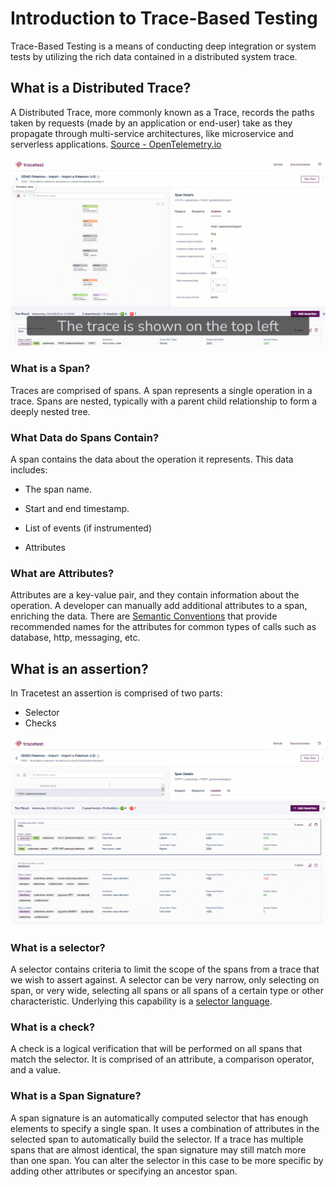 # Introduction to Trace-Based Testing


Trace-Based Testing is a means of conducting deep integration or system tests by utilizing the rich data contained in a distributed system trace.


## What is a Distributed Trace?

A Distributed Trace, more commonly known as a Trace, records the paths taken by requests (made by an application or end-user) take as they propagate through multi-service architectures, like microservice and serverless applications. [Source - OpenTelemetry.io](https://opentelemetry.io/docs/concepts/observability-primer/)

![Trace & Spans Diagram](img/trace-explainer.gif)

### What is a Span?

Traces are comprised of spans. A span represents a single operation in a trace. Spans are nested, typically with a parent child relationship to form a deeply nested tree.

### What Data do Spans Contain?


A span contains the data about the operation it represents. This data includes:

- The span name.

- Start and end timestamp.

- List of events (if instrumented)
- Attributes

### What are Attributes?

Attributes are a key-value pair, and they contain information about the operation. A developer can manually add additional attributes to a span, enriching the data. There are [Semantic Conventions](https://opentelemetry.io/docs/reference/specification/trace/semantic_conventions/) that provide recommended names for the attributes for common types of calls such as database, http, messaging, etc.

## What is an assertion?

In Tracetest an assertion is comprised of two parts:

- Selector
- Checks

![Selectors and Checks](img/assertion-explainer.gif)

### What is a selector?

A selector contains criteria to limit the scope of the spans from a trace that we wish to assert against. A selector can be very narrow, only selecting on span, or very wide, selecting all spans or all spans of a certain type or other characteristic. Underlying this capability is a [selector language](/docs/installing.md).

### What is a check?

A check is a logical verification that will be performed on all spans that match the selector. It is comprised of an attribute, a comparison operator, and a value.

### What is a Span Signature?


A span signature is an automatically computed selector that has enough elements to specify a single span. It uses a combination of attributes in the selected span to automatically build the selector. If a trace has multiple spans that are almost identical, the span signature may still match more than one span. You can alter the selector in this case to be more specific by adding other attributes or specifying an ancestor span.

